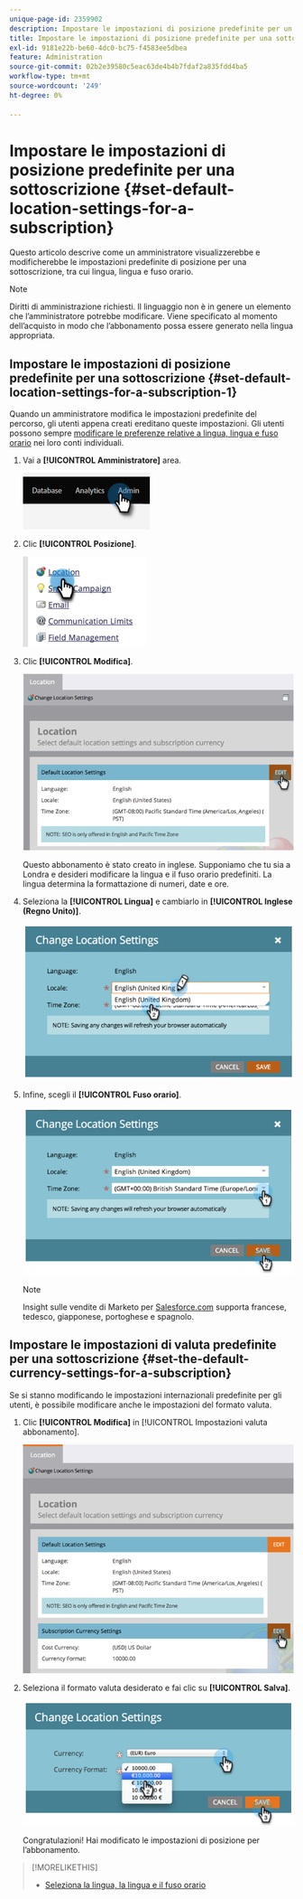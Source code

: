 ```yaml
---
unique-page-id: 2359902
description: Impostare le impostazioni di posizione predefinite per un abbonamento - Documentazione di Marketo - Documentazione del prodotto
title: Impostare le impostazioni di posizione predefinite per una sottoscrizione
exl-id: 9181e22b-be60-4dc0-bc75-f4583ee5dbea
feature: Administration
source-git-commit: 02b2e39580c5eac63de4b4b7fdaf2a835fdd4ba5
workflow-type: tm+mt
source-wordcount: '249'
ht-degree: 0%

---
```


# Impostare le impostazioni di posizione predefinite per una sottoscrizione {#set-default-location-settings-for-a-subscription}

Questo articolo descrive come un amministratore visualizzerebbe e modificherebbe le impostazioni predefinite di posizione per una sottoscrizione, tra cui lingua, lingua e fuso orario.

>[!NOTE]
>
>Diritti di amministrazione richiesti. Il linguaggio non è in genere un elemento che l’amministratore potrebbe modificare. Viene specificato al momento dell’acquisto in modo che l’abbonamento possa essere generato nella lingua appropriata.

## Impostare le impostazioni di posizione predefinite per una sottoscrizione {#set-default-location-settings-for-a-subscription-1}

Quando un amministratore modifica le impostazioni predefinite del percorso, gli utenti appena creati ereditano queste impostazioni. Gli utenti possono sempre [modificare le preferenze relative a lingua, lingua e fuso orario](/help/marketo/product-docs/administration/settings/select-your-language-locale-and-time-zone.md) nei loro conti individuali.

1. Vai a **[!UICONTROL Amministratore]** area.

   ![](assets/set-default-location-settings-for-a-subscription-1.png)

1. Clic **[!UICONTROL Posizione]**.

   ![](assets/set-default-location-settings-for-a-subscription-2.png)

1. Clic **[!UICONTROL Modifica]**.

   ![](assets/set-default-location-settings-for-a-subscription-3.png)

   Questo abbonamento è stato creato in inglese. Supponiamo che tu sia a Londra e desideri modificare la lingua e il fuso orario predefiniti. La lingua determina la formattazione di numeri, date e ore.

1. Seleziona la **[!UICONTROL Lingua]** e cambiarlo in **[!UICONTROL Inglese (Regno Unito)]**.

   ![](assets/set-default-location-settings-for-a-subscription-4.png)

1. Infine, scegli il **[!UICONTROL Fuso orario]**.

   ![](assets/set-default-location-settings-for-a-subscription-5.png)

   >[!NOTE]
   >
   >Insight sulle vendite di Marketo per [Salesforce.com](https://salesforce.com/) supporta francese, tedesco, giapponese, portoghese e spagnolo.

## Impostare le impostazioni di valuta predefinite per una sottoscrizione {#set-the-default-currency-settings-for-a-subscription}

Se si stanno modificando le impostazioni internazionali predefinite per gli utenti, è possibile modificare anche le impostazioni del formato valuta.

1. Clic **[!UICONTROL Modifica]** in [!UICONTROL Impostazioni valuta abbonamento].

   ![](assets/set-default-location-settings-for-a-subscription-6.png)

1. Seleziona il formato valuta desiderato e fai clic su **[!UICONTROL Salva]**.

   ![](assets/set-default-location-settings-for-a-subscription-7.png)

   Congratulazioni! Hai modificato le impostazioni di posizione per l’abbonamento.

>[!MORELIKETHIS]
>
>* [Seleziona la lingua, la lingua e il fuso orario](/help/marketo/product-docs/administration/settings/select-your-language-locale-and-time-zone.md)
